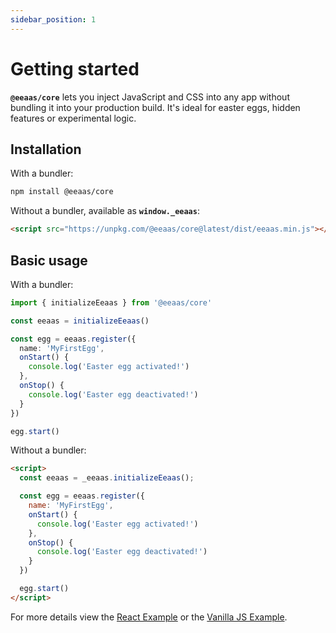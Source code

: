 ```yaml
---
sidebar_position: 1
---
```


# Getting started

**`@eeaas/core`** lets you inject JavaScript and CSS into any app without bundling it into your production build. It's ideal for easter eggs, hidden features or experimental logic.

## Installation

With a bundler:

```bash
npm install @eeaas/core
```

Without a bundler, available as **`window._eeaas`**:

```html
<script src="https://unpkg.com/@eeaas/core@latest/dist/eeaas.min.js"></script>
```

## Basic usage

With a bundler:

```typescript showLineNumbers
import { initializeEeaas } from '@eeaas/core'

const eeaas = initializeEeaas()

const egg = eeaas.register({
  name: 'MyFirstEgg',
  onStart() {
    console.log('Easter egg activated!')
  },
  onStop() {
    console.log('Easter egg deactivated!')
  }
})

egg.start()
```

Without a bundler:

```html showLineNumbers
<script>
  const eeaas = _eeaas.initializeEeaas();

  const egg = eeaas.register({
    name: 'MyFirstEgg',
    onStart() {
      console.log('Easter egg activated!')
    },
    onStop() {
      console.log('Easter egg deactivated!')
    }
  })

  egg.start()
</script>
```

For more details view the [React Example]() or the [Vanilla JS Example]().

